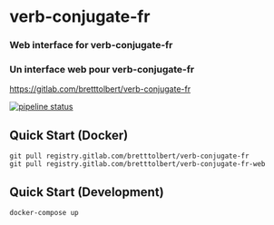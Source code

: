 # verb-conjugate-fr

### Web interface for verb-conjugate-fr

### Un interface web pour verb-conjugate-fr

https://gitlab.com/bretttolbert/verb-conjugate-fr

[![pipeline status](https://gitlab.com/bretttolbert/verb-conjugate-fr/badges/master/pipeline.svg)](https://gitlab.com/bretttolbert/verb-conjugate-fr/pipelines)

## Quick Start (Docker)
```
git pull registry.gitlab.com/bretttolbert/verb-conjugate-fr
git pull registry.gitlab.com/bretttolbert/verb-conjugate-fr-web
```
## Quick Start (Development)
```
docker-compose up
```

